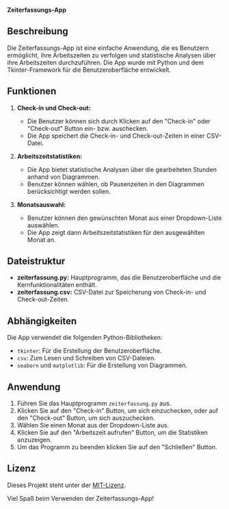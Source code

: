 **Zeiterfassungs-App**

## Beschreibung
Die Zeiterfassungs-App ist eine einfache Anwendung, die es Benutzern ermöglicht, ihre Arbeitszeiten zu verfolgen und statistische Analysen über ihre Arbeitszeiten durchzuführen. Die App wurde mit Python und dem Tkinter-Framework für die Benutzeroberfläche entwickelt.

## Funktionen
1. **Check-in und Check-out:**
   - Die Benutzer können sich durch Klicken auf den "Check-in" oder "Check-out" Button ein- bzw. auschecken.
   - Die App speichert die Check-in- und Check-out-Zeiten in einer CSV-Datei.

2. **Arbeitszeitstatistiken:**
   - Die App bietet statistische Analysen über die gearbeiteten Stunden anhand von Diagrammen.
   - Benutzer können wählen, ob Pausenzeiten in den Diagrammen berücksichtigt werden sollen.

3. **Monatsauswahl:**
   - Benutzer können den gewünschten Monat aus einer Dropdown-Liste auswählen.
   - Die App zeigt dann Arbeitszeitstatistiken für den ausgewählten Monat an.

## Dateistruktur
- **zeiterfassung.py:** Hauptprogramm, das die Benutzeroberfläche und die Kernfunktionalitäten enthält.
- **zeiterfassung.csv:** CSV-Datei zur Speicherung von Check-in- und Check-out-Zeiten.

## Abhängigkeiten
Die App verwendet die folgenden Python-Bibliotheken:
- `tkinter`: Für die Erstellung der Benutzeroberfläche.
- `csv`: Zum Lesen und Schreiben von CSV-Dateien.
- `seaborn` und `matplotlib`: Für die Erstellung von Diagrammen.

## Anwendung
1. Führen Sie das Hauptprogramm `zeiterfassung.py` aus.
2. Klicken Sie auf den "Check-in" Button, um sich einzuchecken, oder auf den "Check-out" Button, um sich auszuchecken.
3. Wählen Sie einen Monat aus der Dropdown-Liste aus.
4. Klicken Sie auf den "Arbeitszeit aufrufen" Button, um die Statistiken anzuzeigen.
5. Um das Programm zu beenden klicken Sie auf den "Schließen" Button.
## Lizenz
Dieses Projekt steht unter der [MIT-Lizenz](LICENSE).

Viel Spaß beim Verwenden der Zeiterfassungs-App!